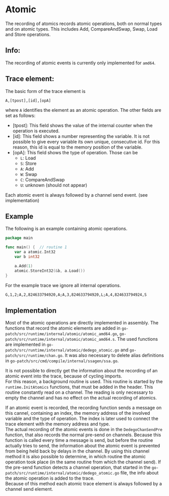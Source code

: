# Atomic
The recording of atomics records atomic operations, both on normal types and on atomic types. This includes Add, CompareAndSwap, Swap, Load and Store operations.

## Info:
The recording of atomic events is currently only implemented for `amd64`.

## Trace element:
The basic form of the trace element is 
```
A,[tpost],[id],[opA]
```
where `A` identifies the element as an atomic operation.
The other fields are set as follows:
- [tpost]: This field shows the value of the internal counter when the operation is executed.
- [id]: This field shows a number representing the variable. It is not possible to give every variable its own unique, consecutive id. For this reason, this id is equal to the memory position of the variable.
- [opA]: This field shows the type of operation. Those can be 
	- `L`: Load
	- `S`: Store
	- `A`: Add
	- `W`: Swap
	- `C`: CompareAndSwap
	- `U`: unknown (should not appear)

Each atomic event is always followed by a channel send event. (see implementation)

## Example
The following is an example containing atomic operations.
```go
package main

func main() {  // routine 1
    var a atomic.Int32
	var b int32

	a.Add(1)
	atomic.StoreInt32(&b, a.Load())
}
```
For the example trace we ignore all internal operations.
```txt
G,1,2;A,2,824633794920,A;A,3,824633794920,L;A,4,824633794924,S
```

## Implementation
Most of the atomic operations are directly implemented in assembly. The functions that record the atomic elements are added in `go-patch/src/runtime/internal/atomic/atomic_amd64.go`, `go-patch/src/runtime/internal/atomic/atomic_amd64.s`. The used functions are implemented in `go-patch/src/runtime/internal/atomic/dedego_atomic.go` and `go-patch/src/runtime/chan.go`. It was also necessary to delete alias definitions in `go-patch/src/cmd/compile/internal/ssagen/ssa.go`.

It is not possible to directly get the information about the recording of an atomic event into the trace, because of cycling imports.\
For this reason, a background routine is used. This routine is started by the `runtime.InitAtomics` functions, that must be added in the header. This routine constantly read on a channel. The reading is only necessary to empty the channel and has no effect on the actual recording of atomics.

If an atomic event is recorded, the recording function sends a message on this cannel, containing an index, the memory address of the involved variable and the 
type of operation. The index is later used to connect the trace element with the memory address and type.\
The actual recording of the atomic events is done in the `DedegoChanSendPre` function, that also records the normal pre-send on channels. 
Because this function is called every time a message is send, but before the routine actually tries to send, the information about the atomic event is prevented from being held back by delays in the channel. By using this channel method it is also possible to determine, in which routine the atomic operation took place (in the same routine from which the channel send). If the pre-send function detects a channel operation, that started in the `go-patch/src/runtime/internal/atomic/dedego_atomic.go` file, the info about the atomic operation is added to the trace.\
Because of this method each atomic trace element is always followed by a channel send element. 
